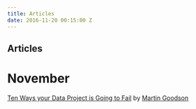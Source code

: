 ```yaml
---
title: Articles
date: 2016-11-20 00:15:00 Z
---
```


## Articles

# November

[Ten Ways your Data Project is Going to Fail](http://www.martingoodson.com/ten-ways-your-data-project-is-going-to-fail/) by [Martin Goodson](http://www.martingoodson.com/author/martin/)